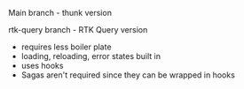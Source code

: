 Main branch - thunk version

rtk-query branch - RTK Query version
  * requires less boiler plate
  * loading, reloading, error states built in
  * uses hooks
  * Sagas aren't required since they can be wrapped in hooks